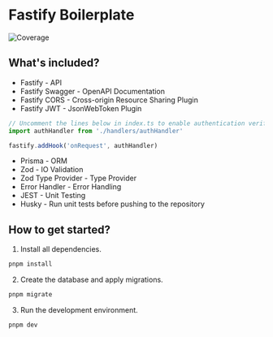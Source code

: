 # Fastify Boilerplate

![Coverage](https://img.shields.io/badge/dynamic/json?url=https%3A%2F%2Fraw.githubusercontent.com%2Fluccasfr%2Ffastify_boilerplate%2Fmain%2Fcoverage%2Fcoverage-summary.json&query=%24.total.lines.pct&suffix=%25&style=flat&label=code-coverage&color=green)

## What's included?

- Fastify - API
- Fastify Swagger - OpenAPI Documentation
- Fastify CORS - Cross-origin Resource Sharing Plugin
- Fastify JWT - JsonWebToken Plugin

```ts
// Uncomment the lines below in index.ts to enable authentication verification.
import authHandler from './handlers/authHandler'

fastify.addHook('onRequest', authHandler)
```

- Prisma - ORM
- Zod - IO Validation
- Zod Type Provider - Type Provider
- Error Handler - Error Handling
- JEST - Unit Testing
- Husky - Run unit tests before pushing to the repository

## How to get started?

1. Install all dependencies.

```bash
pnpm install
```

2. Create the database and apply migrations.

```bash
pnpm migrate
```

3. Run the development environment.

```bash
pnpm dev
```
